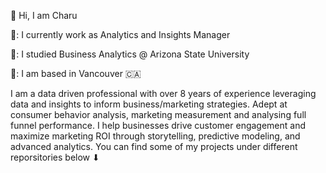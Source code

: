 👋 Hi, I am Charu

💼: I currently work as Analytics and Insights Manager

🏫: I studied Business Analytics @ Arizona State University

📍: I am based in Vancouver 🇨🇦


I am a data driven professional with over 8 years of experience leveraging data and insights to inform business/marketing strategies. Adept at consumer behavior analysis, marketing measurement and analysing full funnel performance. I help businesses drive customer engagement and maximize marketing ROI through storytelling, predictive modeling, and advanced analytics. You can find some of my projects under different reporsitories below ⬇


